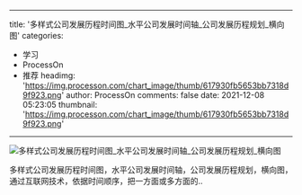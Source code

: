 
---
title: '多样式公司发展历程时间图_水平公司发展时间轴_公司发展历程规划_横向图'
categories: 
 - 学习
 - ProcessOn
 - 推荐
headimg: 'https://img.processon.com/chart_image/thumb/617930fb5653bb7318d9f923.png'
author: ProcessOn
comments: false
date: 2021-12-08 05:23:05
thumbnail: 'https://img.processon.com/chart_image/thumb/617930fb5653bb7318d9f923.png'
---

<div>   
<img class="thumb" alt="多样式公司发展历程时间图_水平公司发展时间轴_公司发展历程规划_横向图" src="https://img.processon.com/chart_image/thumb/617930fb5653bb7318d9f923.png" referrerpolicy="no-referrer">
<p>多样式公司发展历程时间图，水平公司发展时间轴，公司发展历程规划，横向图，通过互联网技术，依据时间顺序，把一方面或多方面的..</p>  
</div>
            